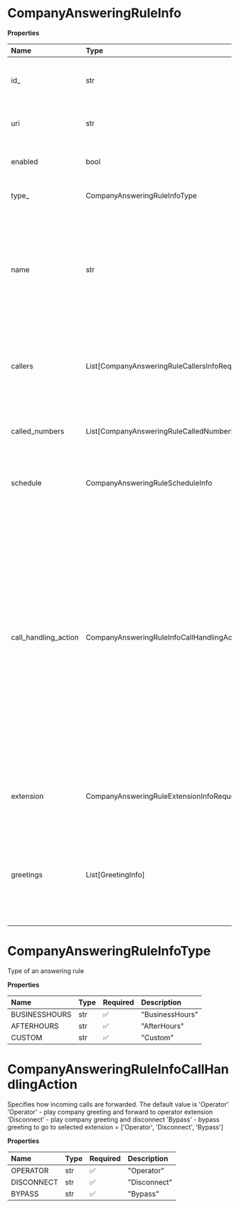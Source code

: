 # CompanyAnsweringRuleInfo

**Properties**

| Name                 | Type                                              | Required | Description                                                                                                                                                                                                                                                                                        |
| :------------------- | :------------------------------------------------ | :------- | :------------------------------------------------------------------------------------------------------------------------------------------------------------------------------------------------------------------------------------------------------------------------------------------------- |
| id\_                 | str                                               | ❌       | Internal identifier of an answering rule                                                                                                                                                                                                                                                           |
| uri                  | str                                               | ❌       | Canonical URI of an answering rule                                                                                                                                                                                                                                                                 |
| enabled              | bool                                              | ❌       | Specifies if the rule is active or inactive                                                                                                                                                                                                                                                        |
| type\_               | CompanyAnsweringRuleInfoType                      | ❌       | Type of an answering rule                                                                                                                                                                                                                                                                          |
| name                 | str                                               | ❌       | Name of an answering rule specified by user. Max number of symbols is 30. The default value is 'My Rule N' where 'N' is the first free number                                                                                                                                                      |
| callers              | List[CompanyAnsweringRuleCallersInfoRequest]      | ❌       | Answering rule will be applied when calls are received from the specified caller(s)                                                                                                                                                                                                                |
| called_numbers       | List[CompanyAnsweringRuleCalledNumberInfoRequest] | ❌       | Answering rule will be applied when calling the specified number(s)                                                                                                                                                                                                                                |
| schedule             | CompanyAnsweringRuleScheduleInfo                  | ❌       | Schedule when an answering rule should be applied                                                                                                                                                                                                                                                  |
| call_handling_action | CompanyAnsweringRuleInfoCallHandlingAction        | ❌       | Specifies how incoming calls are forwarded. The default value is 'Operator' 'Operator' - play company greeting and forward to operator extension 'Disconnect' - play company greeting and disconnect 'Bypass' - bypass greeting to go to selected extension = ['Operator', 'Disconnect', 'Bypass'] |
| extension            | CompanyAnsweringRuleExtensionInfoRequest          | ❌       | Extension to which the call is forwarded in 'Bypass' mode                                                                                                                                                                                                                                          |
| greetings            | List[GreetingInfo]                                | ❌       | Greetings applied for an answering rule; only predefined greetings can be applied, see Dictionary Greeting List                                                                                                                                                                                    |

# CompanyAnsweringRuleInfoType

Type of an answering rule

**Properties**

| Name          | Type | Required | Description     |
| :------------ | :--- | :------- | :-------------- |
| BUSINESSHOURS | str  | ✅       | "BusinessHours" |
| AFTERHOURS    | str  | ✅       | "AfterHours"    |
| CUSTOM        | str  | ✅       | "Custom"        |

# CompanyAnsweringRuleInfoCallHandlingAction

Specifies how incoming calls are forwarded. The default value is 'Operator' 'Operator' - play company greeting and forward to operator extension 'Disconnect' - play company greeting and disconnect 'Bypass' - bypass greeting to go to selected extension = ['Operator', 'Disconnect', 'Bypass']

**Properties**

| Name       | Type | Required | Description  |
| :--------- | :--- | :------- | :----------- |
| OPERATOR   | str  | ✅       | "Operator"   |
| DISCONNECT | str  | ✅       | "Disconnect" |
| BYPASS     | str  | ✅       | "Bypass"     |

<!-- This file was generated by liblab | https://liblab.com/ -->
